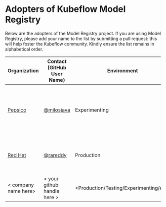 # Adopters of Kubeflow Model Registry

Below are the adopters of the Model Registry project. If you are using Model Registry, please add your name to the list by submitting a pull request: this will help foster the Kubeflow community. Kindly ensure the list remains in alphabetical order.

| Organization                  | Contact (GitHub User Name)                 | Environment                                | Description of Use                                                    |
|-------------------------------|--------------------------------------------|--------------------------------------------|-----------------------------------------------------------------------|
| [Pepsico](https://www.pepsico.com/) | [@milosjava](https://github.com/milosjava) | Experimenting  | Evaluating a transition from Azure Model Registry to Kubeflow Model Registry |
| [Red Hat](https://www.redhat.com)          | [@rareddy](https://github.com/rareddy)| Production       |   Kubeflow Model Registry is part of [OpenShift AI](https://www.redhat.com/en/products/ai/openshift-ai) |
| < company name here>           | < your github handle here >                  | <Production/Testing/Experimenting/etc>       | <any notes you'd like to share>                                       |
